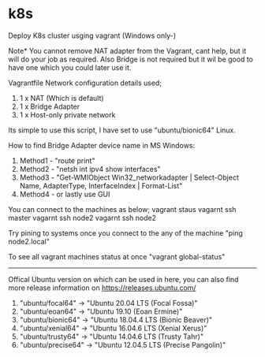 # k8s
Deploy K8s cluster usging vagrant (Windows only-)

Note* You cannot remove NAT adapter from the Vagrant, cant help, but it will do your job as required. Also Bridge is not required but it wil be good to have one which you could later use it.

Vagrantfile Network configuration details used;
1. 1 x NAT (Which is default)
2. 1 x Bridge Adapter 
3. 1 x Host-only private network 

Its simple to use this script, I have set to use "ubuntu/bionic64" Linux.

How to find Bridge Adapter device name in MS Windows:

1. Method1 - "route print" 
2. Method2 - "netsh int ipv4 show interfaces"
3. Method3 - "Get-WMIObject Win32_networkadapter | Select-Object Name, AdapterType, InterfaceIndex | Format-List"
3. Method4 - or lastly use GUI

You can connect to the machines as below;
vagrant staus 
vagarnt ssh master
vagarnt ssh node2
vagarnt ssh node2

Try pining to systems once you connect to the any of the machine 
"ping node2.local"

To see all vagrant machines status at once
"vagrant global-status"


----------------------------

Offical Ubuntu version on which can be used in here, you can also find more release information on https://releases.ubuntu.com/

1. "ubuntu/focal64"   -> "Ubuntu 20.04 LTS (Focal Fossa)"
2. "ubuntu/eoan64"    -> "Ubuntu 19.10 (Eoan Ermine)" 
3. "ubuntu/bionic64"  -> "Ubuntu 18.04.4 LTS (Bionic Beaver)" 
4. "ubuntu/xenial64"  -> "Ubuntu 16.04.6 LTS (Xenial Xerus)" 
5. "ubuntu/trusty64"  -> "Ubuntu 14.04.6 LTS (Trusty Tahr)" 
6. "ubuntu/precise64" -> "Ubuntu 12.04.5 LTS (Precise Pangolin)" 
